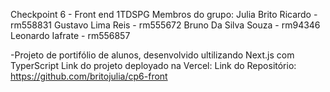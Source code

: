 Checkpoint 6 - Front end
1TDSPG
Membros do grupo:
Julia Brito Ricardo - rm558831
Gustavo Lima Reis - rm555672
Bruno Da Silva Souza - rm94346
Leonardo Iafrate - rm556857



-Projeto de portifólio de alunos, desenvolvido ultilizando Next.js com TyperScript
Link do projeto deployado na Vercel: 
Link do Repositório: https://github.com/britojulia/cp6-front